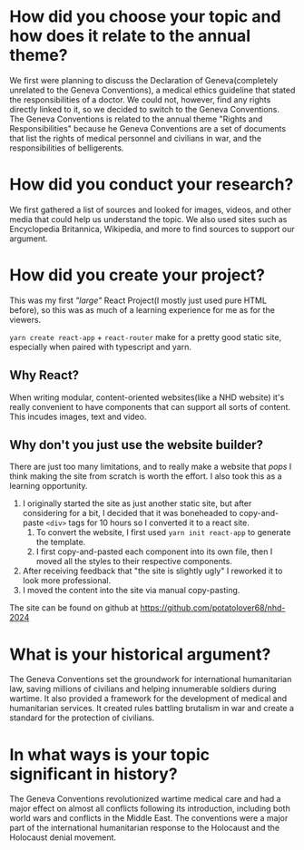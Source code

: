 # How did you choose your topic and how does it relate to the annual theme?

We first were planning to discuss the Declaration of Geneva(completely unrelated to the Geneva Conventions), a medical ethics guideline that stated the responsibilities of a doctor. We could not, however, find any rights directly linked to it, so we decided to switch to the Geneva Conventions. The Geneva Conventions is related to the annual theme "Rights and Responsibilities" because he Geneva Conventions are a set of documents that list the rights of medical personnel and civilians in war, and the responsibilities of belligerents.

# How did you conduct your research?

We first gathered a list of sources and looked for images, videos, and other media that could help us understand the topic. We also used sites such as Encyclopedia Britannica, Wikipedia, and more to find sources to support our argument.

# How did you create your project?

This was my first _"large"_ React Project(I mostly just used pure HTML before), so this was as much of a learning experience for me as for the viewers.

`yarn create react-app` + `react-router` make for a pretty good static site, especially when paired with typescript and yarn.

## Why React?

When writing modular, content-oriented websites(like a NHD website) it's really convenient to have components that can support all sorts of content. This incudes images, text and video.

## Why don't you just use the website builder?

There are just too many limitations, and to really make a website that _pops_ I think making the site from scratch is worth the effort. I also took this as a learning opportunity.

1. I originally started the site as just another static site, but after considering for a bit, I decided that it was boneheaded to copy-and-paste `<div>` tags for 10 hours so I converted it to a react site.
   1. To convert the website, I first used `yarn init react-app` to generate the template.
   2. I first copy-and-pasted each component into its own file, then I moved all the styles to their respective components.
2. After receiving feedback that "the site is slightly ugly" I reworked it to look more professional.
3. I moved the content into the site via manual copy-pasting.

The site can be found on github at https://github.com/potatolover68/nhd-2024

# What is your historical argument?

The Geneva Conventions set the groundwork for international humanitarian law, saving millions of civilians and helping innumerable soldiers during wartime. It also provided a framework for the development of medical and humanitarian services. It created rules battling brutalism in war and create a standard for the protection of civilians.

# In what ways is your topic significant in history?

The Geneva Conventions revolutionized wartime medical care and had a major effect on almost all conflicts following its introduction, including both world wars and conflicts in the Middle East. The conventions were a major part of the international humanitarian response to the Holocaust and the Holocaust denial movement.
